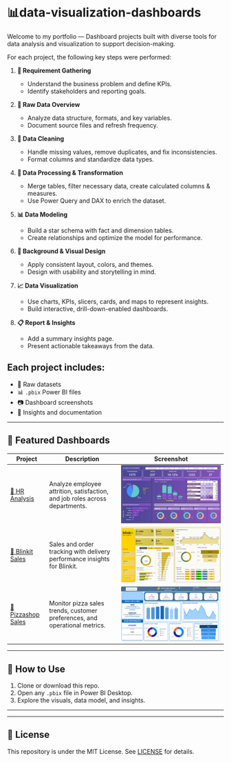 # 📊data-visualization-dashboards

Welcome to my portfolio — Dashboard projects built with diverse tools for data analysis and visualization to support decision-making.

For each project, the following key steps were performed:

1. **📌 Requirement Gathering**  
   - Understand the business problem and define KPIs.
   - Identify stakeholders and reporting goals.

2. **📂 Raw Data Overview**  
   - Analyze data structure, formats, and key variables.
   - Document source files and refresh frequency.

3. **🧹 Data Cleaning**  
   - Handle missing values, remove duplicates, and fix inconsistencies.
   - Format columns and standardize data types.

4. **🔄 Data Processing & Transformation**  
   - Merge tables, filter necessary data, create calculated columns & measures.
   - Use Power Query and DAX to enrich the dataset.

5. **📊 Data Modeling**  
   - Build a star schema with fact and dimension tables.
   - Create relationships and optimize the model for performance.

6. **🎨 Background & Visual Design**  
   - Apply consistent layout, colors, and themes.
   - Design with usability and storytelling in mind.

7. **📈 Data Visualization**  
   - Use charts, KPIs, slicers, cards, and maps to represent insights.
   - Build interactive, drill-down-enabled dashboards.

8. **📋 Report & Insights**  
   - Add a summary insights page.
   - Present actionable takeaways from the data.


## Each project includes:  
- 📁 Raw datasets  
- 📊 `.pbix` Power BI files  
- 📷 Dashboard screenshots  
- 📘 Insights and documentation  

---

## 🚀 Featured Dashboards

| Project            | Description                                                        | Screenshot                            |
|--------------------|------------------------------------------------------------------|-------------------------------------|
| [👥 HR Analysis](./hr_analysis/README.md)   | Analyze employee attrition, satisfaction, and job roles across departments. | ![](./hr_analysis/Images/home.jpg)   |
| [🛒 Blinkit Sales](./blinkit_analysis/README.md)    | Sales and order tracking with delivery performance insights for Blinkit. | ![](./blinkit_analysis/Images/home.jpg)        |
| [🍕 Pizzashop Sales](./pizza_sales_analysis/README.md)  | Monitor pizza sales trends, customer preferences, and operational metrics. | ![](./pizza_sales_analysis/Images/home.jpg)       | ![](./pizza_sales_analysis/Images/page_2.jpg)       |


---

## 📌 How to Use

1. Clone or download this repo.  
2. Open any `.pbix` file in Power BI Desktop.  
3. Explore the visuals, data model, and insights.  

---

---

## 📜 License

This repository is under the MIT License. See [LICENSE](./LICENSE) for details.  


